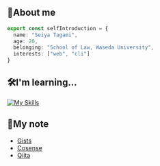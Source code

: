 ## 🐳About me
```ts
export const selfIntroduction = {
  name: "Seiya Tagami",
  age: 20,
  belonging: "School of Law, Waseda University",
  interests: ["web", "cli"]
}
```

## 🛠️I'm learning...
[![My Skills](https://skillicons.dev/icons?i=go,js,ts,nodejs,react,nextjs)](https://skillicons.dev)

## 📝My note
- [Gists](https://gist.github.com/ayanami77)
- [Cosense](https://scrapbox.io/t33s-dev/)
- [Qiita](https://qiita.com/t33s_dev)

